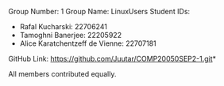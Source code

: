
Group Number: 1
Group Name: LinuxUsers
Student IDs:
- Rafal Kucharski: 22706241
- Tamoghni Banerjee:  22205922
- Alice Karatchentzeff de Vienne: 22707181

GitHub Link: https://github.com/Juutar/COMP20050SEP2-1.git*

All members contributed equally.